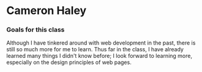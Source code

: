 # Cameron Haley

### Goals for this class
Although I have tinkered around with web development in the past, there is still so much more for me to learn. Thus far in the class, I have already learned many things I didn\'t know before; I look forward to learning more, especially on the design principles of web pages.
